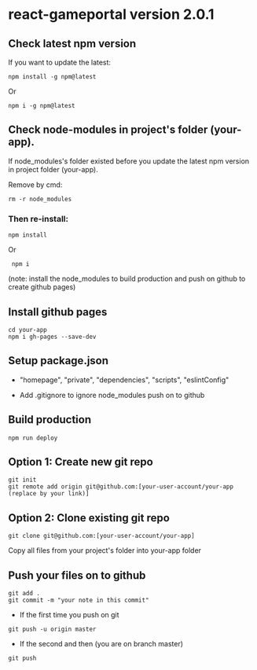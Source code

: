 # react-gameportal version 2.0.1

## Check latest npm version
If you want to update the latest: 
```
npm install -g npm@latest
```

Or
```
npm i -g npm@latest
 ```
## Check node-modules in project's folder (your-app).

If node_modules's folder existed before you update the latest npm version in project folder (your-app).

Remove by cmd: 
```
rm -r node_modules
```

### Then re-install: 
```
npm install
```

Or
```
 npm i
 ```
(note: install the node_modules to build production and push on github to create github pages)

## Install github pages
``` 
cd your-app
npm i gh-pages --save-dev
```

## Setup package.json
* "homepage", "private", "dependencies", "scripts", "eslintConfig"

* Add .gitignore to ignore node_modules push on to github

## Build production
```
npm run deploy
```

## Option 1: Create new git repo
```
git init
git remote add origin git@github.com:[your-user-account/your-app (replace by your link)]
```

## Option 2: Clone existing git repo
```
git clone git@github.com:[your-user-account/your-app]
```

Copy all files from your project's folder into your-app folder

## Push your files on to github
```
git add .
git commit -m "your note in this commit"
```

* If the first time you push on git
```
git push -u origin master
```

* If the second and then (you are on branch master)
```
git push
```
